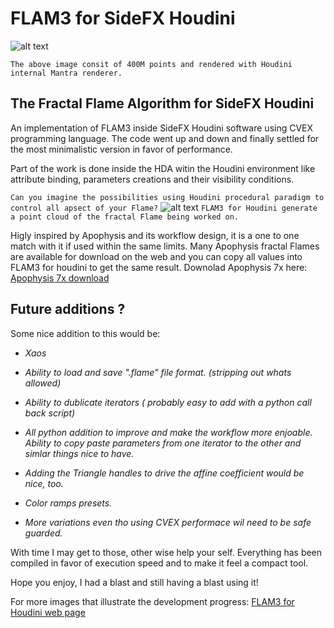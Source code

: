 # FLAM3 for SideFX Houdini
![alt text](https://github.com/alexnardini/FLAM3/blob/main/img/Stripes_01.jpg)

`The above image consit of 400M points and rendered with Houdini internal Mantra renderer.`


## The Fractal Flame Algorithm for SideFX Houdini

An implementation of FLAM3 inside SideFX Houdini software using CVEX programming language.
The code went up and down and finally settled for the most minimalistic version in favor of performance.

Part of the work is done inside the HDA witin the Houdini environment
like attribute binding, parameters creations and their visibility conditions.

`Can you imagine the possibilities using Houdini procedural paradigm to control all apsect of your Flame?`
![alt text](https://github.com/alexnardini/FLAM3/blob/main/img/FLAM3_Hviewport.jpg)
`FLAM3 for Houdini generate a point cloud of the fractal Flame being worked on.`

Higly inspired by Apophysis and its workflow design,
it is a one to one match with it if used within the same limits.
Many Apophysis fractal Flames are available for download on the web
and you can copy all values into FLAM3 for houdini to get the same result.
Downolad Apophysis 7x here: [Apophysis 7x download](https://sourceforge.net/projects/apophysis7x/)

## Future additions ?

Some nice addition to this would be:

- *Xaos*

- *Ability to load and save ".flame" file format. (stripping out whats allowed)*

- *Ability to dublicate iterators ( probably easy to add with a python call back script)*

- *All python addition to improve and make the workflow more enjoable.*
  *Ability to copy paste parameters from one iterator to the other and simlar things nice to have.*
  
- *Adding the Triangle handles to drive the affine coefficient would be nice, too.*
  
- *Color ramps presets.*

- *More variations even tho using CVEX performace wil need to be safe guarded.*

With time I may get to those, other wise help your self.
Everything has been compiled in favor of execution speed and to make it feel a compact tool.

Hope you enjoy, I had a blast and still having a blast using it!

For more images that illustrate the development progress:
[FLAM3 for Houdini web page](https://alexnardini.net/flame-home/)



